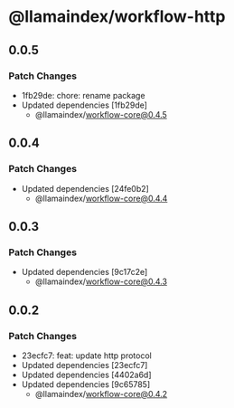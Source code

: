 # @llamaindex/workflow-http

## 0.0.5

### Patch Changes

- 1fb29de: chore: rename package
- Updated dependencies [1fb29de]
  - @llamaindex/workflow-core@0.4.5

## 0.0.4

### Patch Changes

- Updated dependencies [24fe0b2]
  - @llamaindex/workflow-core@0.4.4

## 0.0.3

### Patch Changes

- Updated dependencies [9c17c2e]
  - @llamaindex/workflow-core@0.4.3

## 0.0.2

### Patch Changes

- 23ecfc7: feat: update http protocol
- Updated dependencies [23ecfc7]
- Updated dependencies [4402a6d]
- Updated dependencies [9c65785]
  - @llamaindex/workflow-core@0.4.2
